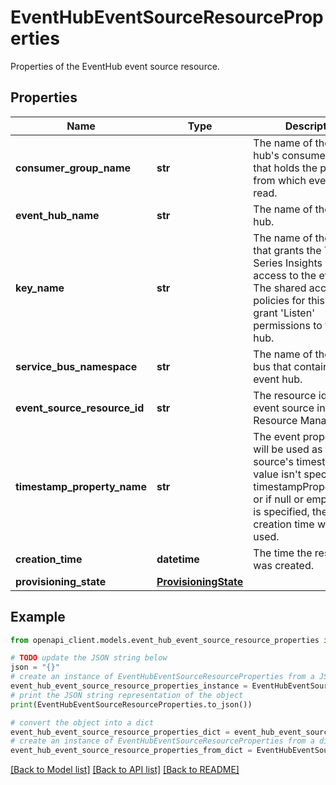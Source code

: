 # EventHubEventSourceResourceProperties

Properties of the EventHub event source resource.

## Properties

Name | Type | Description | Notes
------------ | ------------- | ------------- | -------------
**consumer_group_name** | **str** | The name of the event hub&#39;s consumer group that holds the partitions from which events will be read. | 
**event_hub_name** | **str** | The name of the event hub. | 
**key_name** | **str** | The name of the SAS key that grants the Time Series Insights service access to the event hub. The shared access policies for this key must grant &#39;Listen&#39; permissions to the event hub. | 
**service_bus_namespace** | **str** | The name of the service bus that contains the event hub. | 
**event_source_resource_id** | **str** | The resource id of the event source in Azure Resource Manager. | 
**timestamp_property_name** | **str** | The event property that will be used as the event source&#39;s timestamp. If a value isn&#39;t specified for timestampPropertyName, or if null or empty-string is specified, the event creation time will be used. | [optional] 
**creation_time** | **datetime** | The time the resource was created. | [optional] [readonly] 
**provisioning_state** | [**ProvisioningState**](ProvisioningState.md) |  | [optional] 

## Example

```python
from openapi_client.models.event_hub_event_source_resource_properties import EventHubEventSourceResourceProperties

# TODO update the JSON string below
json = "{}"
# create an instance of EventHubEventSourceResourceProperties from a JSON string
event_hub_event_source_resource_properties_instance = EventHubEventSourceResourceProperties.from_json(json)
# print the JSON string representation of the object
print(EventHubEventSourceResourceProperties.to_json())

# convert the object into a dict
event_hub_event_source_resource_properties_dict = event_hub_event_source_resource_properties_instance.to_dict()
# create an instance of EventHubEventSourceResourceProperties from a dict
event_hub_event_source_resource_properties_from_dict = EventHubEventSourceResourceProperties.from_dict(event_hub_event_source_resource_properties_dict)
```
[[Back to Model list]](../README.md#documentation-for-models) [[Back to API list]](../README.md#documentation-for-api-endpoints) [[Back to README]](../README.md)


